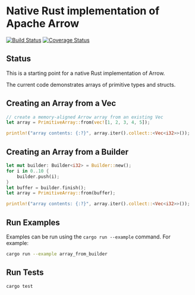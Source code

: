 <!---
  Licensed to the Apache Software Foundation (ASF) under one
  or more contributor license agreements.  See the NOTICE file
  distributed with this work for additional information
  regarding copyright ownership.  The ASF licenses this file
  to you under the Apache License, Version 2.0 (the
  "License"); you may not use this file except in compliance
  with the License.  You may obtain a copy of the License at

    http://www.apache.org/licenses/LICENSE-2.0

  Unless required by applicable law or agreed to in writing,
  software distributed under the License is distributed on an
  "AS IS" BASIS, WITHOUT WARRANTIES OR CONDITIONS OF ANY
  KIND, either express or implied.  See the License for the
  specific language governing permissions and limitations
  under the License.
-->

# Native Rust implementation of Apache Arrow

[![Build Status](https://travis-ci.org/apache/arrow.svg?branch=master)](https://travis-ci.org/apache/arrow)
[![Coverage Status](https://coveralls.io/repos/github/apache/arrow/badge.svg)](https://coveralls.io/github/apache/arrow)

## Status

This is a starting point for a native Rust implementation of Arrow.

The current code demonstrates arrays of primitive types and structs.

## Creating an Array from a Vec

```rust
// create a memory-aligned Arrow array from an existing Vec
let array = PrimitiveArray::from(vec![1, 2, 3, 4, 5]);

println!("array contents: {:?}", array.iter().collect::<Vec<i32>>());
```

## Creating an Array from a Builder

```rust
let mut builder: Builder<i32> = Builder::new();
for i in 0..10 {
    builder.push(i);
}
let buffer = builder.finish();
let array = PrimitiveArray::from(buffer);

println!("array contents: {:?}", array.iter().collect::<Vec<i32>>());
```

## Run Examples

Examples can be run using the `cargo run --example` command. For example:

```bash
cargo run --example array_from_builder
```

## Run Tests

```bash
cargo test
```
